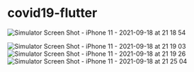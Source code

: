 # covid19-flutter

![Simulator Screen Shot - iPhone 11 - 2021-09-18 at 21 18 54](https://user-images.githubusercontent.com/74551108/133898654-2099c047-1096-4c30-84be-4b9351927123.png)

![Simulator Screen Shot - iPhone 11 - 2021-09-18 at 21 19 03](https://user-images.githubusercontent.com/74551108/133898655-a8d76c0b-57a0-46d3-a386-959159caca34.png)
![Simulator Screen Shot - iPhone 11 - 2021-09-18 at 21 19 26](https://user-images.githubusercontent.com/74551108/133898658-c0dd924e-b366-438e-a16c-0468a4e2a1a2.png)
![Simulator Screen Shot - iPhone 11 - 2021-09-18 at 21 25 04](https://user-images.githubusercontent.com/74551108/133899164-8f7185ee-56a1-4f8c-b1da-56b657ef65d3.png)
